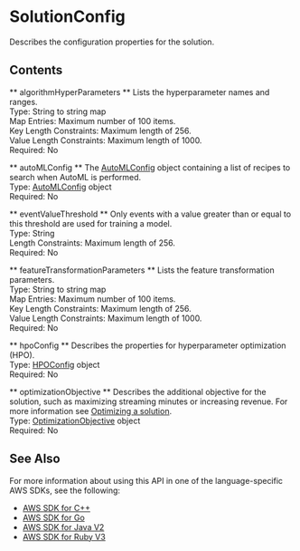 # SolutionConfig<a name="API_SolutionConfig"></a>

Describes the configuration properties for the solution\.

## Contents<a name="API_SolutionConfig_Contents"></a>

 ** algorithmHyperParameters **   <a name="personalize-Type-SolutionConfig-algorithmHyperParameters"></a>
Lists the hyperparameter names and ranges\.  
Type: String to string map  
Map Entries: Maximum number of 100 items\.  
Key Length Constraints: Maximum length of 256\.  
Value Length Constraints: Maximum length of 1000\.  
Required: No

 ** autoMLConfig **   <a name="personalize-Type-SolutionConfig-autoMLConfig"></a>
The [AutoMLConfig](API_AutoMLConfig.md) object containing a list of recipes to search when AutoML is performed\.  
Type: [AutoMLConfig](API_AutoMLConfig.md) object  
Required: No

 ** eventValueThreshold **   <a name="personalize-Type-SolutionConfig-eventValueThreshold"></a>
Only events with a value greater than or equal to this threshold are used for training a model\.  
Type: String  
Length Constraints: Maximum length of 256\.  
Required: No

 ** featureTransformationParameters **   <a name="personalize-Type-SolutionConfig-featureTransformationParameters"></a>
Lists the feature transformation parameters\.  
Type: String to string map  
Map Entries: Maximum number of 100 items\.  
Key Length Constraints: Maximum length of 256\.  
Value Length Constraints: Maximum length of 1000\.  
Required: No

 ** hpoConfig **   <a name="personalize-Type-SolutionConfig-hpoConfig"></a>
Describes the properties for hyperparameter optimization \(HPO\)\.  
Type: [HPOConfig](API_HPOConfig.md) object  
Required: No

 ** optimizationObjective **   <a name="personalize-Type-SolutionConfig-optimizationObjective"></a>
Describes the additional objective for the solution, such as maximizing streaming minutes or increasing revenue\. For more information see [Optimizing a solution](https://docs.aws.amazon.com/personalize/latest/dg/optimizing-solution-for-objective.html)\.  
Type: [OptimizationObjective](API_OptimizationObjective.md) object  
Required: No

## See Also<a name="API_SolutionConfig_SeeAlso"></a>

For more information about using this API in one of the language\-specific AWS SDKs, see the following:
+  [ AWS SDK for C\+\+](https://docs.aws.amazon.com/goto/SdkForCpp/personalize-2018-05-22/SolutionConfig) 
+  [ AWS SDK for Go](https://docs.aws.amazon.com/goto/SdkForGoV1/personalize-2018-05-22/SolutionConfig) 
+  [ AWS SDK for Java V2](https://docs.aws.amazon.com/goto/SdkForJavaV2/personalize-2018-05-22/SolutionConfig) 
+  [ AWS SDK for Ruby V3](https://docs.aws.amazon.com/goto/SdkForRubyV3/personalize-2018-05-22/SolutionConfig) 